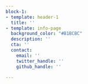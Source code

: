 ```yaml
---
block-1:
- template: header-1
  title: ''
- template: info-page
  background_color: "#B1BCBC"
  description: ''
  cta: ''
  contact:
    email: ''
    twitter_handle: ''
    github_handle: ''

---
```


